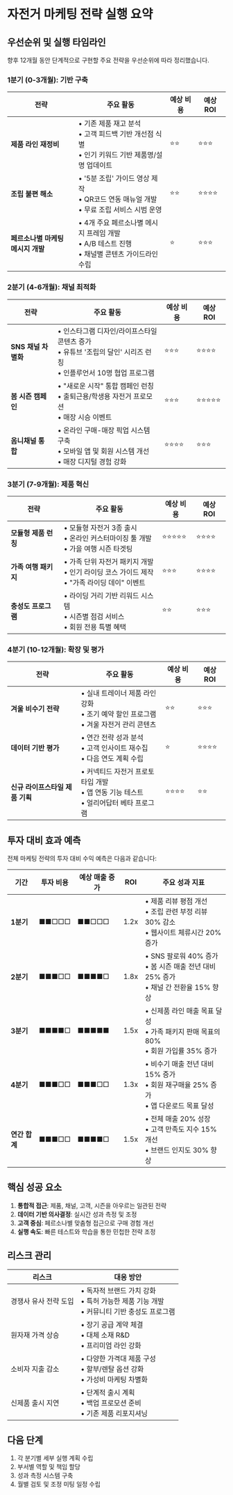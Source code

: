 # 자전거 마케팅 전략 실행 요약

## 우선순위 및 실행 타임라인

향후 12개월 동안 단계적으로 구현할 주요 전략을 우선순위에 따라 정리했습니다.

### 1분기 (0-3개월): 기반 구축

| 전략 | 주요 활동 | 예상 비용 | 예상 ROI |
|------|-----------|-----------|----------|
| **제품 라인 재정비** | • 기존 제품 재고 분석<br>• 고객 피드백 기반 개선점 식별<br>• 인기 키워드 기반 제품명/설명 업데이트 | ⭐⭐ | ⭐⭐⭐ |
| **조립 불편 해소** | • '5분 조립' 가이드 영상 제작<br>• QR코드 연동 매뉴얼 개발<br>• 무료 조립 서비스 시범 운영 | ⭐⭐ | ⭐⭐⭐⭐ |
| **페르소나별 마케팅 메시지 개발** | • 4개 주요 페르소나별 메시지 프레임 개발<br>• A/B 테스트 진행<br>• 채널별 콘텐츠 가이드라인 수립 | ⭐ | ⭐⭐⭐ |

### 2분기 (4-6개월): 채널 최적화

| 전략 | 주요 활동 | 예상 비용 | 예상 ROI |
|------|-----------|-----------|----------|
| **SNS 채널 차별화** | • 인스타그램 디자인/라이프스타일 콘텐츠 증가<br>• 유튜브 '조립의 달인' 시리즈 런칭<br>• 인플루언서 10명 협업 프로그램 | ⭐⭐⭐ | ⭐⭐⭐⭐ |
| **봄 시즌 캠페인** | • "새로운 시작" 통합 캠페인 런칭<br>• 출퇴근용/학생용 자전거 프로모션<br>• 매장 시승 이벤트 | ⭐⭐⭐ | ⭐⭐⭐⭐⭐ |
| **옴니채널 통합** | • 온라인 구매-매장 픽업 시스템 구축<br>• 모바일 앱 및 회원 시스템 개선<br>• 매장 디지털 경험 강화 | ⭐⭐⭐⭐ | ⭐⭐⭐ |

### 3분기 (7-9개월): 제품 혁신

| 전략 | 주요 활동 | 예상 비용 | 예상 ROI |
|------|-----------|-----------|----------|
| **모듈형 제품 런칭** | • 모듈형 자전거 3종 출시<br>• 온라인 커스터마이징 툴 개발<br>• 가을 여행 시즌 타겟팅 | ⭐⭐⭐⭐⭐ | ⭐⭐⭐⭐ |
| **가족 여행 패키지** | • 가족 단위 자전거 패키지 개발<br>• 인기 라이딩 코스 가이드 제작<br>• "가족 라이딩 데이" 이벤트 | ⭐⭐⭐ | ⭐⭐⭐⭐ |
| **충성도 프로그램** | • 라이딩 거리 기반 리워드 시스템<br>• 시즌별 점검 서비스<br>• 회원 전용 특별 혜택 | ⭐⭐ | ⭐⭐⭐ |

### 4분기 (10-12개월): 확장 및 평가

| 전략 | 주요 활동 | 예상 비용 | 예상 ROI |
|------|-----------|-----------|----------|
| **겨울 비수기 전략** | • 실내 트레이너 제품 라인 강화<br>• 조기 예약 할인 프로그램<br>• 겨울 자전거 관리 콘텐츠 | ⭐⭐ | ⭐⭐⭐ |
| **데이터 기반 평가** | • 연간 전략 성과 분석<br>• 고객 인사이트 재수집<br>• 다음 연도 계획 수립 | ⭐ | ⭐⭐⭐⭐ |
| **신규 라이프스타일 제품 기획** | • 커넥티드 자전거 프로토타입 개발<br>• 앱 연동 기능 테스트<br>• 얼리어답터 베타 프로그램 | ⭐⭐⭐⭐ | ⭐⭐ |

## 투자 대비 효과 예측

전체 마케팅 전략의 투자 대비 수익 예측은 다음과 같습니다:

| 기간 | 투자 비용 | 예상 매출 증가 | ROI | 주요 성과 지표 |
|------|-----------|----------------|-----|----------------|
| **1분기** | ■■□□□ | ■■□□□ | 1.2x | • 제품 리뷰 평점 개선<br>• 조립 관련 부정 리뷰 30% 감소<br>• 웹사이트 체류시간 20% 증가 |
| **2분기** | ■■■□□ | ■■■■□ | 1.8x | • SNS 팔로워 40% 증가<br>• 봄 시즌 매출 전년 대비 25% 증가<br>• 채널 간 전환율 15% 향상 |
| **3분기** | ■■■■□ | ■■■■■ | 1.5x | • 신제품 라인 매출 목표 달성<br>• 가족 패키지 판매 목표의 80%<br>• 회원 가입률 35% 증가 |
| **4분기** | ■■■□□ | ■■■□□ | 1.3x | • 비수기 매출 전년 대비 15% 증가<br>• 회원 재구매율 25% 증가<br>• 앱 다운로드 목표 달성 |
| **연간 합계** | ■■■□□ | ■■■■□ | 1.5x | • 전체 매출 20% 성장<br>• 고객 만족도 지수 15% 개선<br>• 브랜드 인지도 30% 향상 |

## 핵심 성공 요소

1. **통합적 접근**: 제품, 채널, 고객, 시즌을 아우르는 일관된 전략
2. **데이터 기반 의사결정**: 실시간 성과 측정 및 조정
3. **고객 중심**: 페르소나별 맞춤형 접근으로 구매 경험 개선
4. **실행 속도**: 빠른 테스트와 학습을 통한 민첩한 전략 조정

## 리스크 관리

| 리스크 | 대응 방안 |
|--------|-----------|
| 경쟁사 유사 전략 도입 | • 독자적 브랜드 가치 강화<br>• 특허 가능한 제품 기능 개발<br>• 커뮤니티 기반 충성도 프로그램 |
| 원자재 가격 상승 | • 장기 공급 계약 체결<br>• 대체 소재 R&D<br>• 프리미엄 라인 강화 |
| 소비자 지출 감소 | • 다양한 가격대 제품 구성<br>• 할부/렌탈 옵션 강화<br>• 가성비 마케팅 차별화 |
| 신제품 출시 지연 | • 단계적 출시 계획<br>• 백업 프로모션 준비<br>• 기존 제품 리포지셔닝 |

## 다음 단계

1. 각 분기별 세부 실행 계획 수립
2. 부서별 역할 및 책임 할당
3. 성과 측정 시스템 구축
4. 월별 검토 및 조정 미팅 일정 수립 
